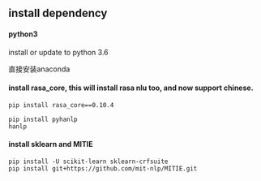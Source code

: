 ## install dependency

#### python3
install or update to python 3.6

直接安装anaconda

#### install rasa_core, this will install rasa nlu too, and now support chinese.
```
pip install rasa_core==0.10.4

pip install pyhanlp
hanlp
```

#### install sklearn and MITIE

```
pip install -U scikit-learn sklearn-crfsuite
pip install git+https://github.com/mit-nlp/MITIE.git
```

